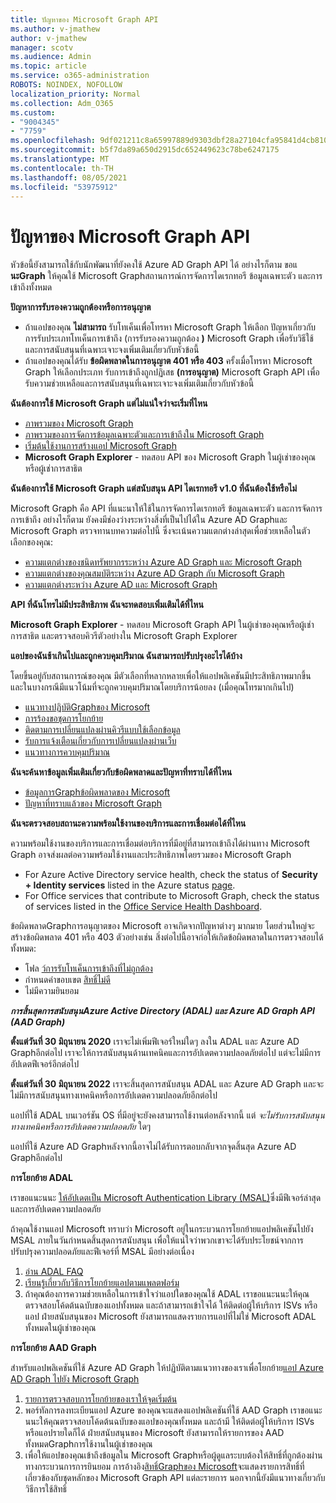 ```yaml
---
title: ปัญหาของ Microsoft Graph API
ms.author: v-jmathew
author: v-jmathew
manager: scotv
ms.audience: Admin
ms.topic: article
ms.service: o365-administration
ROBOTS: NOINDEX, NOFOLLOW
localization_priority: Normal
ms.collection: Adm_O365
ms.custom:
- "9004345"
- "7759"
ms.openlocfilehash: 9df021211c8a65997889d9303dbf28a27104cfa95841d4cb810427c652ba0784
ms.sourcegitcommit: b5f7da89a650d2915dc652449623c78be6247175
ms.translationtype: MT
ms.contentlocale: th-TH
ms.lasthandoff: 08/05/2021
ms.locfileid: "53975912"
---
```

# <a name="microsoft-graph-api-issues"></a>ปัญหาของ Microsoft Graph API

หัวข้อนี้ยังสามารถใช้กับนักพัฒนาที่ยังคงใช้ Azure AD Graph API ได้ อย่างไรก็ตาม ขอแ **นะGraph** ให้คุณใช้ Microsoft Graphสถานการณ์การจัดการไดเรกทอรี ข้อมูลเฉพาะตัว และการเข้าถึงทั้งหมด

**ปัญหาการรับรองความถูกต้องหรือการอนุญาต**

- ถ้าแอปของคุณ **ไม่สามารถ** รับโทเค็นเพื่อโทรหา Microsoft Graph ให้เลือก ปัญหาเกี่ยวกับการรับประเภทโทเค็นการเข้าถึง (การรับรองความถูกต้อง **)** Microsoft Graph เพื่อรับวิธีใช้และการสนับสนุนที่เฉพาะเจาะจงเพิ่มเติมเกี่ยวกับหัวข้อนี้
- ถ้าแอปของคุณได้รับ **ข้อผิดพลาดในการอนุญาต 401 หรือ 403** ครั้งเมื่อโทรหา Microsoft Graph ให้เลือกประเภท รับการเข้าถึงถูกปฏิเสธ **(การอนุญาต)** Microsoft Graph API เพื่อรับความช่วยเหลือและการสนับสนุนที่เฉพาะเจาะจงเพิ่มเติมเกี่ยวกับหัวข้อนี้

**ฉันต้องการใช้ Microsoft Graph แต่ไม่แน่ใจว่าจะเริ่มที่ไหน**

- [ภาพรวมของ Microsoft Graph](https://docs.microsoft.com/graph/overview)
- [ภาพรวมของการจัดการข้อมูลเฉพาะตัวและการเข้าถึงใน Microsoft Graph](https://docs.microsoft.com/graph/azuread-identity-access-management-concept-overview)
- [เริ่มต้นใช้งานการสร้างแอป Microsoft Graph](https://docs.microsoft.com/graph/)
- **Microsoft Graph Explorer** - ทดสอบ API ของ Microsoft Graph ในผู้เช่าของคุณหรือผู้เช่าการสาธิต

**ฉันต้องการใช้ Microsoft Graph แต่สนับสนุน API ไดเรกทอรี v1.0 ที่ฉันต้องใช้หรือไม่**

Microsoft Graph คือ API ที่แนะนาให้ใช้ในการจัดการไดเรกทอรี ข้อมูลเฉพาะตัว และการจัดการการเข้าถึง อย่างไรก็ตาม ยังคงมีช่องว่างระหว่างสิ่งที่เป็นไปได้ใน Azure AD Graphและ Microsoft Graph ตรวจทานบทความต่อไปนี้ ซึ่งจะเน้นความแตกต่างล่าสุดเพื่อช่วยเหลือในตัวเลือกของคุณ:

- [ความแตกต่างของชนิดทรัพยากรระหว่าง Azure AD Graph และ Microsoft Graph](https://docs.microsoft.com/graph/migrate-azure-ad-graph-resource-differences)
- [ความแตกต่างของคุณสมบัติระหว่าง Azure AD Graph กับ Microsoft Graph](https://docs.microsoft.com/graph/migrate-azure-ad-graph-property-differences)
- [ความแตกต่างระหว่าง Azure AD และ Microsoft Graph](https://docs.microsoft.com/graph/migrate-azure-ad-graph-method-differences)

**API ที่ฉันโทรไม่มีประสิทธิภาพ ฉันจะทดสอบเพิ่มเติมได้ที่ไหน**

**Microsoft Graph Explorer** - ทดสอบ Microsoft Graph API ในผู้เช่าของคุณหรือผู้เช่าการสาธิต และตรวจสอบคิวรีตัวอย่างใน Microsoft Graph Explorer

**แอปของฉันช้าเกินไปและถูกควบคุมปริมาณ ฉันสามารถปรับปรุงอะไรได้บ้าง**

โดยขึ้นอยู่กับสถานการณ์ของคุณ มีตัวเลือกที่หลากหลายเพื่อให้แอปพลิเคชันมีประสิทธิภาพมากขึ้น และในบางกรณีมีแนวโน้มที่จะถูกควบคุมปริมาณโดยบริการน้อยลง (เมื่อคุณโทรมากเกินไป)

- [แนวทางปฏิบัติGraphของ Microsoft](https://docs.microsoft.com/graph/best-practices-concept)
- [การร้องขอชุดการโยกย้าย](https://docs.microsoft.com/graph/json-batching)
- [ติดตามการเปลี่ยนแปลงผ่านคิวรีแบบใช้เลือกข้อมูล](https://docs.microsoft.com/graph/delta-query-overview)
- [รับการแจ้งเตือนเกี่ยวกับการเปลี่ยนแปลงผ่านเว็บ](https://docs.microsoft.com/graph/webhooks)
- [แนวทางการควบคุมปริมาณ](https://docs.microsoft.com/graph/throttling)

**ฉันจะค้นหาข้อมูลเพิ่มเติมเกี่ยวกับข้อผิดพลาดและปัญหาที่ทราบได้ที่ไหน**

- [ข้อมูลการGraphข้อผิดพลาดของ Microsoft](https://docs.microsoft.com/graph/errors)
- [ปัญหาที่ทราบแล้วของ Microsoft Graph](https://docs.microsoft.com/graph/known-issues)

**ฉันจะตรวจสอบสถานะความพร้อมใช้งานของบริการและการเชื่อมต่อได้ที่ไหน**

ความพร้อมใช้งานของบริการและการเชื่อมต่อบริการที่มีอยู่ที่สามารถเข้าถึงได้ผ่านทาง Microsoft Graph อาจส่งผลต่อความพร้อมใช้งานและประสิทธิภาพโดยรวมของ Microsoft Graph

- For Azure Active Directory service health, check the status of **Security + Identity services** listed in the Azure status [page](https://azure.microsoft.com/status/).
- For Office services that contribute to Microsoft Graph, check the status of services listed in the [Office Service Health Dashboard](https://portal.office.com/adminportal/home#/servicehealth).

ข้อผิดพลาดGraphการอนุญาตของ Microsoft อาจเกิดจากปัญหาต่างๆ มากมาย โดยส่วนใหญ่จะสร้างข้อผิดพลาด 401 หรือ 403 ตัวอย่างเช่น สิ่งต่อไปนี้อาจก่อให้เกิดข้อผิดพลาดในการตรวจสอบได้ทั้งหมด:

- โฟล [ว์การรับโทเค็นการเข้าถึงที่ไม่ถูกต้อง](https://docs.microsoft.com/azure/active-directory/develop/active-directory-authentication-scenarios)
- กําหนดค่าขอบเขต [สิทธิ์ไม่ดี](https://docs.microsoft.com/azure/active-directory/develop/active-directory-v2-scopes)
- ไม่มีความยินยอม[](https://docs.microsoft.com/azure/active-directory/develop/active-directory-devhowto-multi-tenant-overview#understanding-user-and-admin-consent)

***การสิ้นสุดการสนับสนุนAzure Active Directory (ADAL) และ Azure AD Graph API (AAD Graph)***

**ตั้งแต่วันที่ 30 มิถุนายน 2020** เราจะไม่เพิ่มฟีเจอร์ใหม่ใดๆ ลงใน ADAL และ Azure AD Graphอีกต่อไป เราจะให้การสนับสนุนด้านเทคนิคและการอัปเดตความปลอดภัยต่อไป แต่จะไม่มีการอัปเดตฟีเจอร์อีกต่อไป

**ตั้งแต่วันที่ 30 มิถุนายน 2022** เราจะสิ้นสุดการสนับสนุน ADAL และ Azure AD Graph และจะไม่มีการสนับสนุนทางเทคนิคหรือการอัปเดตความปลอดภัยอีกต่อไป

แอปที่ใช้ ADAL บนเวอร์ชัน OS ที่มีอยู่จะยังคงสามารถใช้งานต่อหลังจากนี้ แต่ *จะไม่รับการสนับสนุนทางเทคนิคหรือการอัปเดตความปลอดภัย* ใดๆ

แอปที่ใช้ Azure AD Graphหลังจากนี้อาจไม่ได้รับการตอบกลับจากจุดสิ้นสุด Azure AD Graphอีกต่อไป

**การโยกย้าย ADAL**

เราขอแนะนนะ [ให้อัปเดตเป็น Microsoft Authentication Library (MSAL)](https://docs.microsoft.com/azure/active-directory/develop/v2-overview)ซึ่งมีฟีเจอร์ล่าสุดและการอัปเดตความปลอดภัย

ถ้าคุณใช้งานแอป Microsoft ทราบว่า Microsoft อยู่ในกระบวนการโยกย้ายแอปพลิเคชันไปยัง MSAL ภายในวันกําหนดสิ้นสุดการสนับสนุน เพื่อให้แน่ใจว่าพวกเขาจะได้รับประโยชน์จากการปรับปรุงความปลอดภัยและฟีเจอร์ที่ MSAL มีอย่างต่อเนื่อง

1. [อ่าน ADAL FAQ](https://docs.microsoft.com/azure/active-directory/develop/msal-migration#frequently-asked-questions-faq)
2. [เรียนรู้เกี่ยวกับวิธีการโยกย้ายแอปตามแพลตฟอร์ม](https://docs.microsoft.com/azure/active-directory/develop/msal-migration#frequently-asked-questions-faq)
3. ถ้าคุณต้องการความช่วยเหลือในการเข้าใจว่าแอปใดของคุณใช้ ADAL เราขอแนะนนะให้คุณตรวจสอบโค้ดต้นฉบับของแอปทั้งหมด และถ้าสามารถเข้าใจได้ ให้ติดต่อผู้ให้บริการ ISVs หรือแอป ฝ่ายสนับสนุนของ Microsoft ยังสามารถแสดงรายการแอปที่ไม่ใช่ Microsoft ADAL ทั้งหมดในผู้เช่าของคุณ

**การโยกย้าย AAD Graph**

สําหรับแอปพลิเคชันที่ใช้ Azure AD Graph ให้ปฏิบัติตามแนวทางของเราเพื่อโยกย้าย[แอป Azure AD Graph ไปยัง Microsoft Graph](https://docs.microsoft.com/graph/migrate-azure-ad-graph-overview)

1. [รายการตรวจสอบการโยกย้ายของเราให้จุดเริ่มต้น](https://docs.microsoft.com/graph/migrate-azure-ad-graph-planning-checklist)
2. พอร์ทัลการลงทะเบียนแอป Azure ของคุณจะแสดงแอปพลิเคชันที่ใช้ AAD Graph เราขอแนะนนะให้คุณตรวจสอบโค้ดต้นฉบับของแอปของคุณทั้งหมด และถ้ามี ให้ติดต่อผู้ให้บริการ ISVs หรือแอปรายใดก็ได้ ฝ่ายสนับสนุนของ Microsoft ยังสามารถให้รายการของ AAD ทั้งหมดGraphการใช้งานในผู้เช่าของคุณ
3. เพื่อให้แอปของคุณเข้าถึงข้อมูลใน Microsoft Graphหรือผู้ดูแลระบบต้องให้สิทธิ์ที่ถูกต้องผ่านทางกระบวนการการยินยอม การอ้างอิง[สิทธิ์Graphของ Microsoft](https://docs.microsoft.com/graph/permissions-reference)จะแสดงรายการสิทธิ์ที่เกี่ยวข้องกับชุดหลักของ Microsoft Graph API แต่ละรายการ นอกจากนี้ยังมีแนวทางเกี่ยวกับวิธีการใช้สิทธิ์
